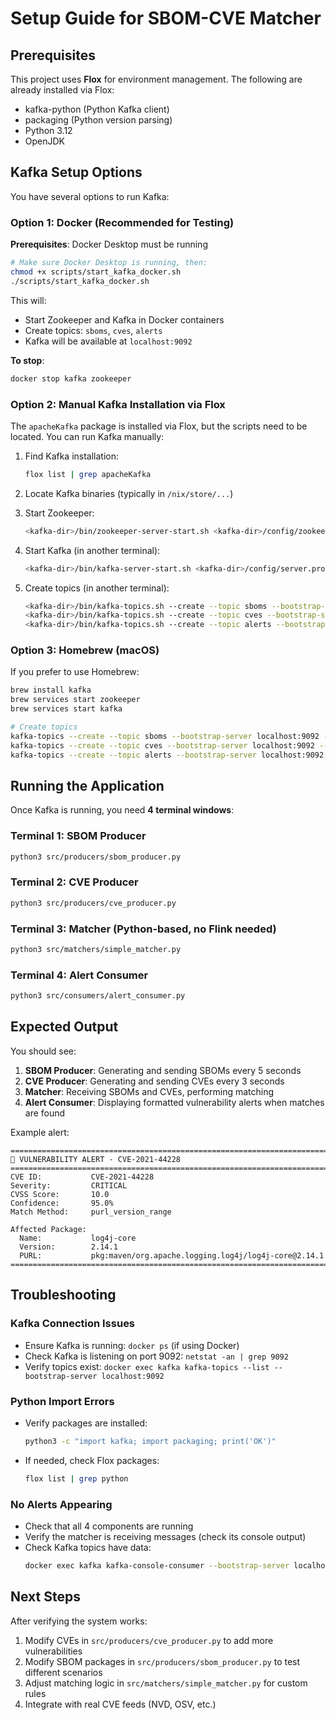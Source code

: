 # Setup Guide for SBOM-CVE Matcher

## Prerequisites

This project uses **Flox** for environment management. The following are already installed via Flox:
- kafka-python (Python Kafka client)
- packaging (Python version parsing)
- Python 3.12
- OpenJDK

## Kafka Setup Options

You have several options to run Kafka:

### Option 1: Docker (Recommended for Testing)

**Prerequisites**: Docker Desktop must be running

```bash
# Make sure Docker Desktop is running, then:
chmod +x scripts/start_kafka_docker.sh
./scripts/start_kafka_docker.sh
```

This will:
- Start Zookeeper and Kafka in Docker containers
- Create topics: `sboms`, `cves`, `alerts`
- Kafka will be available at `localhost:9092`

**To stop**:
```bash
docker stop kafka zookeeper
```

### Option 2: Manual Kafka Installation via Flox

The `apacheKafka` package is installed via Flox, but the scripts need to be located. You can run Kafka manually:

1. Find Kafka installation:
   ```bash
   flox list | grep apacheKafka
   ```

2. Locate Kafka binaries (typically in `/nix/store/...`)

3. Start Zookeeper:
   ```bash
   <kafka-dir>/bin/zookeeper-server-start.sh <kafka-dir>/config/zookeeper.properties
   ```

4. Start Kafka (in another terminal):
   ```bash
   <kafka-dir>/bin/kafka-server-start.sh <kafka-dir>/config/server.properties
   ```

5. Create topics (in another terminal):
   ```bash
   <kafka-dir>/bin/kafka-topics.sh --create --topic sboms --bootstrap-server localhost:9092 --partitions 3 --replication-factor 1
   <kafka-dir>/bin/kafka-topics.sh --create --topic cves --bootstrap-server localhost:9092 --partitions 3 --replication-factor 1
   <kafka-dir>/bin/kafka-topics.sh --create --topic alerts --bootstrap-server localhost:9092 --partitions 3 --replication-factor 1
   ```

### Option 3: Homebrew (macOS)

If you prefer to use Homebrew:

```bash
brew install kafka
brew services start zookeeper
brew services start kafka

# Create topics
kafka-topics --create --topic sboms --bootstrap-server localhost:9092 --partitions 3 --replication-factor 1
kafka-topics --create --topic cves --bootstrap-server localhost:9092 --partitions 3 --replication-factor 1
kafka-topics --create --topic alerts --bootstrap-server localhost:9092 --partitions 3 --replication-factor 1
```

## Running the Application

Once Kafka is running, you need **4 terminal windows**:

### Terminal 1: SBOM Producer
```bash
python3 src/producers/sbom_producer.py
```

### Terminal 2: CVE Producer
```bash
python3 src/producers/cve_producer.py
```

### Terminal 3: Matcher (Python-based, no Flink needed)
```bash
python3 src/matchers/simple_matcher.py
```

### Terminal 4: Alert Consumer
```bash
python3 src/consumers/alert_consumer.py
```

## Expected Output

You should see:

1. **SBOM Producer**: Generating and sending SBOMs every 5 seconds
2. **CVE Producer**: Generating and sending CVEs every 3 seconds
3. **Matcher**: Receiving SBOMs and CVEs, performing matching
4. **Alert Consumer**: Displaying formatted vulnerability alerts when matches are found

Example alert:
```
================================================================================
🚨 VULNERABILITY ALERT - CVE-2021-44228
================================================================================
CVE ID:           CVE-2021-44228
Severity:         CRITICAL
CVSS Score:       10.0
Confidence:       95.0%
Match Method:     purl_version_range

Affected Package:
  Name:           log4j-core
  Version:        2.14.1
  PURL:           pkg:maven/org.apache.logging.log4j/log4j-core@2.14.1
================================================================================
```

## Troubleshooting

### Kafka Connection Issues
- Ensure Kafka is running: `docker ps` (if using Docker)
- Check Kafka is listening on port 9092: `netstat -an | grep 9092`
- Verify topics exist: `docker exec kafka kafka-topics --list --bootstrap-server localhost:9092`

### Python Import Errors
- Verify packages are installed:
  ```bash
  python3 -c "import kafka; import packaging; print('OK')"
  ```
- If needed, check Flox packages:
  ```bash
  flox list | grep python
  ```

### No Alerts Appearing
- Check that all 4 components are running
- Verify the matcher is receiving messages (check its console output)
- Check Kafka topics have data:
  ```bash
  docker exec kafka kafka-console-consumer --bootstrap-server localhost:9092 --topic sboms --from-beginning --max-messages 1
  ```

## Next Steps

After verifying the system works:
1. Modify CVEs in `src/producers/cve_producer.py` to add more vulnerabilities
2. Modify SBOM packages in `src/producers/sbom_producer.py` to test different scenarios
3. Adjust matching logic in `src/matchers/simple_matcher.py` for custom rules
4. Integrate with real CVE feeds (NVD, OSV, etc.)
